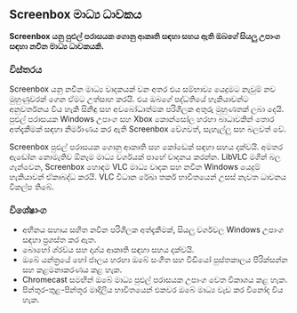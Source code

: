<!-- Markdown version of store listing for localization. -->
<!-- Feel free to adapt or modify key points if necessary. -->
## Screenbox මාධ්‍ය ධාවකය

**Screenbox යනු පුළුල් පරාසයක ගොනු ආකෘති සඳහා සහය ඇති ඔබගේ සියලු උපාංග සඳහා නවීන මාධ්‍ය ධාවකයකි.**

### විස්තරය

Screenbox යනු නවීන මාධ්‍ය වාදකයක් වන අතර එය සම්භාව්‍ය යෙදුමට නැවුම් නව මුහුණුවරක් ගෙන ඒමට උත්සාහ කරයි. එය ඔබගේ පද්ධතියේ හැකියාවන්ට අනුවර්තනය විය හැකි සිනිඳු සහ අවබෝධාත්මක පරිශීලක අතුරු මුහුණතක් ලබා දෙයි. පුළුල් පරාසයක Windows උපාංග සහ Xbox කොන්සෝල හරහා බාධාවකින් තොර අත්දැකීමක් සඳහා නිර්මාණය කර ඇති Screenbox වේගවත්, සැහැල්ලු සහ බලවත් වේ.

Screenbox පුළුල් පරාසයක ගොනු ආකෘති සහ කෝඩෙක් සඳහා සහය දක්වයි. අමතර ඇඩෝන නොමැතිව ඕනෑම මාධ්‍ය වර්ගයක් පාහේ වාදනය කරන්න. LibVLC මගින් බල ගැන්වෙන, Screenbox හොඳම VLC මාධ්‍ය වාදක සහ නවීන Windows යෙදුම් හැකියාවන් ඒකාබද්ධ කරයි. VLC විධාන රේඛා තර්ක භාවිතයෙන් උසස් නැවත ධාවනය විකල්ප තිබේ.

### විශේෂාංග

- අභිනය සහාය සහිත නවීන පරිශීලක අත්දැකීමක්, සියලු වර්ගවල Windows උපාංග සඳහා ප්‍රශස්ත කර ඇත.
- බොහෝ ශ්රව්ය සහ දෘශ්ය ආකෘති සඳහා සහය දක්වයි.
- ඔබේ යන්ත්‍රයේ හෝ ජාලය හරහා ඔබේ සංගීත සහ වීඩියෝ පුස්තකාලය පිරික්සන්න සහ කළමනාකරණය කළ හැක.
- Chromecast සමඟින් ඔබේ මාධ්‍ය පුළුල් පරාසයක උපාංග වෙත විකාශය කළ හැක.
- පින්තුර-තුළ-පින්තූර මාදිලිය භාවිතයෙන් එකවර ඔබේ මාධ්‍ය වැඩ කර විනෝද විය හැක.
